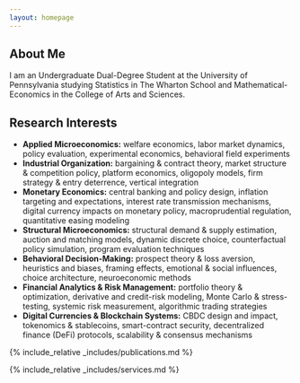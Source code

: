 ```yaml
---
layout: homepage
---
```


## About Me

I am an Undergraduate Dual-Degree Student at the University of Pennsylvania studying Statistics in The Wharton School and Mathematical-Economics in the College of Arts and Sciences.


## Research Interests

- **Applied Microeconomics:** welfare economics, labor market dynamics, policy evaluation, experimental economics, behavioral field experiments
- **Industrial Organization:** bargaining & contract theory, market structure & competition policy, platform economics, oligopoly models, firm strategy & entry deterrence, vertical integration
- **Monetary Economics:** central banking and policy design, inflation targeting and expectations, interest rate transmission mechanisms, digital currency impacts on monetary policy, macroprudential regulation, quantitative easing modeling
- **Structural Microeconomics:** structural demand & supply estimation, auction and matching models, dynamic discrete choice, counterfactual policy simulation, program evaluation techniques
- **Behavioral Decision-Making:** prospect theory & loss aversion, heuristics and biases, framing effects, emotional & social influences, choice architecture, neuroeconomic methods
- **Financial Analytics & Risk Management:** portfolio theory & optimization, derivative and credit-risk modeling, Monte Carlo & stress-testing, systemic risk measurement, algorithmic trading strategies
- **Digital Currencies & Blockchain Systems:** CBDC design and impact, tokenomics & stablecoins, smart-contract security, decentralized finance (DeFi) protocols, scalability & consensus mechanisms
<!--
## News
- **[Feb. 2020]** Our paper about incremental learning is accepted to CVPR 2020.
- **[Feb. 2020]** We will host the ACM Multimedia Asia 2020 conference in Singapore!
- **[Sept. 2019]** Our paper about few-shot learning is accepted to NeurIPS 2019.
- **[Mar. 2019]** Our paper about few-shot learning is accepted to CVPR 2019.
-->

{% include_relative _includes/publications.md %}

{% include_relative _includes/services.md %}

